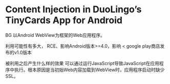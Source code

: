 # Content Injection in DuoLingo’s TinyCards App for Android
BG
以Android WebView为框架的Web应用程序。 

利用可能性有多大，
RCE、影响Android版本>=4.0，影响 < google play商店发布的v1.0版本

被利用之后产生什么样的效果
可以通过运行JavaScript导致JavaScript在应用程序中执行。根本原因是当初始Web内容加载到WebView时，应用程序启动时缺少SSL。